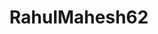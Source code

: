 ---
title: RahulMahesh62
github: https://github.com/RahulMahesh62
mode: dark
transition: 1s
score: 74.6
archetype:
- Little Bit of Everything
---